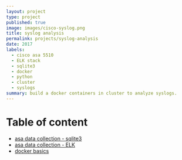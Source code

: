 ```yaml
---
layout: project
type: project
published: true
image: images/cisco-syslog.png
title: syslog analysis
permalink: projects/syslog-analysis
date: 2017
labels:
  - cisco asa 5510 
  - ELK stack
  - sqlite3
  - docker
  - python
  - cluster
  - syslogs
summary: build a docker containers in cluster to analyze syslogs.
---
```


# Table of content
  * [asa data collection - sqlite3](../bigdatas/data-asa-sqlite3.md)
  * [asa data collection - ELK](../bigdatas/data-asa-elk.md)
  * [docker basics](../bigdatas/docker-basics.md)
